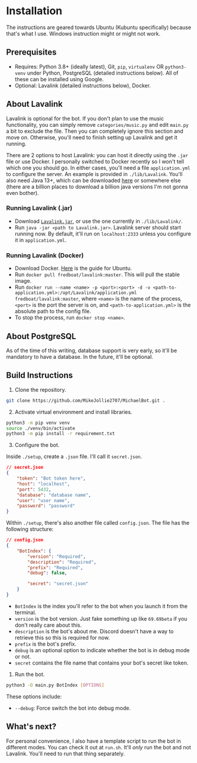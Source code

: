 # Installation

The instructions are geared towards Ubuntu (Kubuntu specifically) because that's what I use. Windows instruction might or might not work.

## Prerequisites

- Requires: Python 3.8+ (ideally latest), Git, `pip`, `virtualenv` OR `python3-venv` under Python, PostgreSQL (detailed instructions below). All of these can be installed using Google.
- Optional: Lavalink (detailed instructions below), Docker.

## About Lavalink

Lavalink is optional for the bot. If you don't plan to use the music functionality, you can simply remove `categories/music.py` and edit `main.py` a bit to exclude the file. Then you can completely ignore this section and move on. Otherwise, you'll need to finish setting up Lavalink and get it running.

There are 2 options to host Lavalink: you can host it directly using the `.jar` file or use Docker. I personally switched to Docker recently so I won't tell which one you should go. In either cases, you'll need a file `application.yml` to configure the server. An example is provided in `./lib/Lavalink`. You'll also need Java 13+, which can be downloaded [here](https://adoptopenjdk.net/archive.html?variant=openjdk13&jvmVariant=hotspot) or somewhere else (there are a billion places to download a billion java versions I'm not gonna even bother).

### Running Lavalink (.jar)

- Download [`Lavalink.jar`](https://github.com/freyacodes/Lavalink/releases), or use the one currently in `./lib/Lavalink/`.
- Run `java -jar <path to Lavalink.jar>`. Lavalink server should start running now. By default, it'll run on `localhost:2333` unless you configure it in `application.yml`.

### Running Lavalink (Docker)

- Download Docker. [Here](https://docs.docker.com/engine/install/ubuntu/) is the guide for Ubuntu.
- Run `docker pull fredboat/lavalink:master`. This will pull the stable image.
- Run `docker run --name <name> -p <port>:<port> -d -v <path-to-application.yml>:/opt/Lavalink/application.yml fredboat/lavalink:master`, where `<name>` is the name of the process, `<port>` is the port the server is on, and `<path-to-application.yml>` is the absolute path to the config file.
- To stop the process, run `docker stop <name>`.

## About PostgreSQL

As of the time of this writing, database support is very early, so it'll be mandatory to have a database. In the future, it'll be optional.

## Build Instructions

1. Clone the repository.

```sh
git clone https://github.com/MikeJollie2707/MichaelBot.git .
```

2. Activate virtual environment and install libraries.

```sh
python3 -m pip venv venv
source ./venv/bin/activate
python3 -m pip install -r requirement.txt
```

3. Configure the bot.

Inside `./setup`, create a `.json` file. I'll call it `secret.json`.

```json
// secret.json
{
    "token": "Bot token here",
    "host": "localhost",
    "port": 5432,
    "database": "database name",
    "user": "user name",
    "password": "password"
}
```

Within `./setup`, there's also another file called `config.json`. The file has the following structure:

```json
// config.json
{
    "BotIndex": {
        "version": "Required",
        "description": "Required",
        "prefix": "Required",
        "debug": false,

        "secret": "secret.json"
    }
}
```

- `BotIndex` is the index you'll refer to the bot when you launch it from the terminal.
- `version` is the bot version. Just fake something up like `69.69beta` if you don't really care about this.
- `description` is the bot's about me. Discord doesn't have a way to retrieve this so this is required for now.
- `prefix` is the bot's prefix.
- `debug` is an optional option to indicate whether the bot is in debug mode or not.
- `secret` contains the file name that contains your bot's secret like token.

1. Run the bot.

```sh
python3 -O main.py BotIndex [OPTIONS]
```

These options include:

- `--debug`: Force switch the bot into debug mode.

## What's next?

For personal convenience, I also have a template script to run the bot in different modes. You can check it out at `run.sh`. It'll *only* run the bot and not Lavalink. You'll need to run that thing separately.
